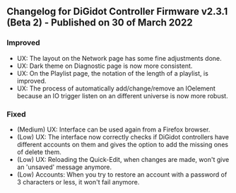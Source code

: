 ## Changelog for DiGidot Controller Firmware v2.3.1 (Beta 2) - Published on 30 of March 2022 ##

### Improved ###
* UX: The layout on the Network page has some fine adjustments done.
* UX: Dark theme on Diagnostic page is now more consistent.
* UX: On the Playlist page, the notation of the length of a playlist, is improved.
* UX: The process of automatically add/change/remove an IOelement because an IO trigger listen on an different universe is now more robust.

### Fixed ###
* (Medium) UX: Interface can be used again from a Firefox browser.
* (Low) UX: The interface now correctly checks  if DiGidot controllers have different accounts on them and gives the option to add the missing ones of delete them.
* (Low) UX: Reloading the Quick-Edit, when changes are made, won't give an 'unsaved' message anymore.
* (Low) Accounts: When you try to restore an account with a password of 3 characters or less, it won't fail anymore.

